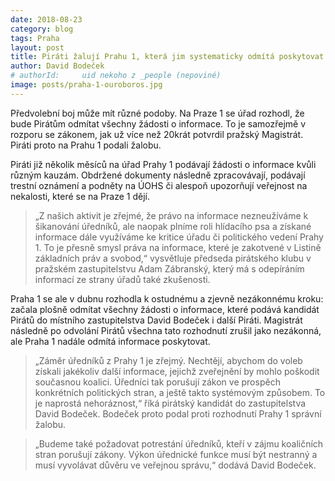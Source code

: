```yaml
---
date: 2018-08-23
category: blog
tags: Praha
layout: post
title: Piráti žalují Prahu 1, která jim systematicky odmítá poskytovat informace
author: David Bodeček 
# authorId:     uid nekoho z _people (nepoviné)
image: posts/praha-1-ouroboros.jpg
---
```


Předvolební boj může mít různé podoby. Na Praze 1 se úřad rozhodl, že bude Pirátům odmítat všechny žádosti o informace. To je samozřejmě v rozporu se zákonem, jak už více než 20krát potvrdil pražský Magistrát. Piráti proto na Prahu 1 podali žalobu.

Piráti již několik měsíců na úřad Prahy 1 podávají žádosti o informace kvůli různým kauzám. Obdržené dokumenty následně zpracovávají, podávají trestní oznámení a podněty na ÚOHS či alespoň upozorňují veřejnost na nekalosti, které se na Praze 1 dějí.

> „Z našich aktivit je zřejmé, že právo na informace nezneužíváme k šikanování úředníků, ale naopak plníme roli hlídacího psa a získané informace dále využíváme ke kritice úřadu či politického vedení Prahy 1. To je přesně smysl práva na informace, které je zakotvené v Listině základních práv a svobod,“ vysvětluje předseda pirátského klubu v pražském zastupitelstvu Adam Zábranský, který má s odepíráním informací ze strany úřadů také zkušenosti.

Praha 1 se ale v dubnu rozhodla k ostudnému a zjevně nezákonnému kroku: začala plošně odmítat všechny žádosti o informace, které podává kandidát Pirátů do místního zastupitelstva David Bodeček i další Piráti. Magistrát následně po odvolání Pirátů všechna tato rozhodnutí zrušil jako nezákonná, ale Praha 1 nadále odmítá informace poskytovat.

> „Záměr úředníků z Prahy 1 je zřejmý. Nechtějí, abychom do voleb získali jakékoliv další informace, jejichž zveřejnění by mohlo poškodit současnou koalici. Úředníci tak porušují zákon ve prospěch konkrétních politických stran, a ještě takto systémovým způsobem. To je naprostá nehoráznost,“ říká pirátský kandidát do zastupitelstva David Bodeček. Bodeček proto podal proti rozhodnutí Prahy 1 správní žalobu.

> „Budeme také požadovat potrestání úředníků, kteří v zájmu koaličních stran porušují zákony. Výkon úřednické funkce musí být nestranný a musí vyvolávat důvěru ve veřejnou správu,“ dodává David Bodeček.



